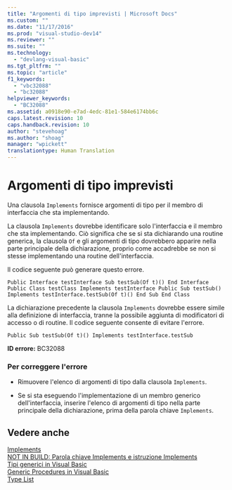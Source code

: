 ```yaml
---
title: "Argomenti di tipo imprevisti | Microsoft Docs"
ms.custom: ""
ms.date: "11/17/2016"
ms.prod: "visual-studio-dev14"
ms.reviewer: ""
ms.suite: ""
ms.technology: 
  - "devlang-visual-basic"
ms.tgt_pltfrm: ""
ms.topic: "article"
f1_keywords: 
  - "vbc32088"
  - "bc32088"
helpviewer_keywords: 
  - "BC32088"
ms.assetid: a0918e90-e7ad-4edc-81e1-584e6174bb6c
caps.latest.revision: 10
caps.handback.revision: 10
author: "stevehoag"
ms.author: "shoag"
manager: "wpickett"
translationtype: Human Translation
---
```

# Argomenti di tipo imprevisti
Una clausola `Implements` fornisce argomenti di tipo per il membro di interfaccia che sta implementando.  
  
 La clausola `Implements` dovrebbe identificare solo l'interfaccia e il membro che sta implementando. Ciò significa che se si sta dichiarando una routine generica, la clausola `Of` e gli argomenti di tipo dovrebbero apparire nella parte principale della dichiarazione, proprio come accadrebbe se non si stesse implementando una routine dell'interfaccia.  
  
 Il codice seguente può generare questo errore.  
  
```  
Public Interface testInterface Sub testSub(Of t)() End Interface Public Class testClass Implements testInterface Public Sub testSub() Implements testInterface.testSub(Of t)() End Sub End Class  
```  
  
 La dichiarazione precedente la clausola `Implements` dovrebbe essere simile alla definizione di interfaccia, tranne la possibile aggiunta di modificatori di accesso o di routine. Il codice seguente consente di evitare l'errore.  
  
```  
Public Sub testSub(Of t)() Implements testInterface.testSub  
```  
  
 **ID errore:** BC32088  
  
### Per correggere l'errore  
  
-   Rimuovere l'elenco di argomenti di tipo dalla clausola `Implements`.  
  
-   Se si sta eseguendo l'implementazione di un membro generico dell'interfaccia, inserire l'elenco di argomenti di tipo nella parte principale della dichiarazione, prima della parola chiave `Implements`.  
  
## Vedere anche  
 [Implements](../../visual-basic/language-reference/statements/implements-clause.md)   
 [NOT IN BUILD: Parola chiave Implements e istruzione Implements](http://msdn.microsoft.com/it-it/b96560f7-6413-480f-a1e2-f80253bab5be)   
 [Tipi generici in Visual Basic](../../visual-basic/programming-guide/language-features/data-types/generic-types.md)   
 [Generic Procedures in Visual Basic](../../visual-basic/programming-guide/language-features/data-types/generic-procedures.md)   
 [Type List](../../visual-basic/language-reference/statements/type-list.md)